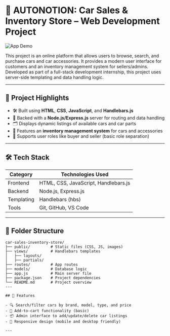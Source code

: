 # 🚗 AUTONOTION: Car Sales & Inventory Store – Web Development Project

  ![App Demo](App%20Run.gif)

This project is an online platform that allows users to browse, search, and purchase cars and car accessories. It provides a modern user interface for customers and an inventory management system for sellers/admins. Developed as part of a full-stack development internship, this project uses server-side templating and data handling logic.

---

## 📌 Project Highlights

- 🛠️ Built using **HTML**, **CSS**, **JavaScript**, and **Handlebars.js**
- 🧰 Backed with a **Node.js/Express.js** server for routing and data handling
- 🗂️ Displays dynamic listings of available cars and car parts
- 🛒 Features an **inventory management system** for cars and accessories
- 👤 Supports user roles like buyer and seller (basic role separation)

---

## 🛠️ Tech Stack

| Category       | Technologies Used                     |
|----------------|----------------------------------------|
| Frontend       | HTML, CSS, JavaScript, Handlebars.js   |
| Backend        | Node.js, Express.js                    |
| Templating     | Handlebars (hbs)                       |
| Tools          | Git, GitHub, VS Code                   |

---
## 📁 Folder Structure

```plaintext
car-sales-inventory-store/
├── public/         # Static files (CSS, JS, images)
├── views/          # Handlebars templates
│   ├── layouts/
│   ├── partials/
├── routes/         # App routes
├── models/         # Database logic
├── app.js          # Main server file
├── package.json    # Project dependencies
└── README.md       # Project overview
---

## 🚀 Features

- 🔍 Search/filter cars by brand, model, type, and price
- 🧾 Add-to-cart functionality (basic)
- 📦 Admin interface to add/update/delete car listings
- 📱 Responsive design (mobile and desktop friendly)

---

